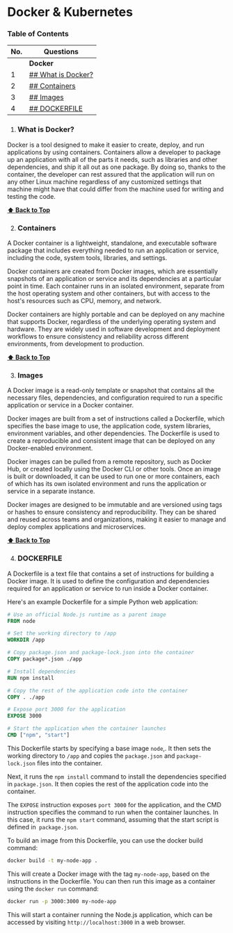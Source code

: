# Docker & Kubernetes

### Table of Contents

| No. | Questions                                                                                                                                                                                                                        |
| --- | -------------------------------------------------------------------------------------------------------------------------------------------------------------------------------------------------------------------------------- |
|     | **Docker**                                                                                                                                                                                                                   |
| 1   | [## What is Docker?](#what-is-docker)                                                                                                                                                                                                 |
| 2   | [## Containers](#containers)                                                                                                                                                                                                 |
| 3   | [## Images](#images)                                                                                                                                                                                                 |
| 4   | [## DOCKERFILE](#dockerfile)                                                                                                                                                                                                 |
                                                            
1. ### What is Docker?
Docker is a tool designed to make it easier to create, deploy, and run applications by using containers. Containers allow a developer to package up an application with all of the parts it needs, such as libraries and other dependencies, and ship it all out as one package. By doing so, thanks to the container, the developer can rest assured that the application will run on any other Linux machine regardless of any customized settings that machine might have that could differ from the machine used for writing and testing the code.

**[⬆ Back to Top](#table-of-contents)**

2. ### Containers
A Docker container is a lightweight, standalone, and executable software package that includes everything needed to run an application or service, including the code, system tools, libraries, and settings.

Docker containers are created from Docker images, which are essentially snapshots of an application or service and its dependencies at a particular point in time. Each container runs in an isolated environment, separate from the host operating system and other containers, but with access to the host's resources such as CPU, memory, and network.

Docker containers are highly portable and can be deployed on any machine that supports Docker, regardless of the underlying operating system and hardware. They are widely used in software development and deployment workflows to ensure consistency and reliability across different environments, from development to production.

**[⬆ Back to Top](#table-of-contents)**

3. ### Images
A Docker image is a read-only template or snapshot that contains all the necessary files, dependencies, and configuration required to run a specific application or service in a Docker container.

Docker images are built from a set of instructions called a Dockerfile, which specifies the base image to use, the application code, system libraries, environment variables, and other dependencies. The Dockerfile is used to create a reproducible and consistent image that can be deployed on any Docker-enabled environment.

Docker images can be pulled from a remote repository, such as Docker Hub, or created locally using the Docker CLI or other tools. Once an image is built or downloaded, it can be used to run one or more containers, each of which has its own isolated environment and runs the application or service in a separate instance.

Docker images are designed to be immutable and are versioned using tags or hashes to ensure consistency and reproducibility. They can be shared and reused across teams and organizations, making it easier to manage and deploy complex applications and microservices.

**[⬆ Back to Top](#table-of-contents)**

4. ### DOCKERFILE
A Dockerfile is a text file that contains a set of instructions for building a Docker image. It is used to define the configuration and dependencies required for an application or service to run inside a Docker container.

Here's an example Dockerfile for a simple Python web application:
    
```Dockerfile
# Use an official Node.js runtime as a parent image
FROM node

# Set the working directory to /app
WORKDIR /app

# Copy package.json and package-lock.json into the container
COPY package*.json ./app

# Install dependencies
RUN npm install

# Copy the rest of the application code into the container
COPY . ./app

# Expose port 3000 for the application
EXPOSE 3000

# Start the application when the container launches
CMD ["npm", "start"]

```
This Dockerfile starts by specifying a base image `node`,. It then sets the working directory to `/app` and copies the `package.json` and `package-lock.json` files into the container.

Next, it runs the `npm install` command to install the dependencies specified in `package.json`. It then copies the rest of the application code into the container.

The `EXPOSE` instruction exposes `port 3000` for the application, and the CMD instruction specifies the command to run when the container launches. In this case, it runs the `npm start` command, assuming that the start script is defined in` package.json`.

To build an image from this Dockerfile, you can use the docker build command:
```bash
docker build -t my-node-app .
```
This will create a Docker image with the tag `my-node-app`, based on the instructions in the Dockerfile. You can then run this image as a container using the `docker run` command:

```bash
docker run -p 3000:3000 my-node-app
```    
This will start a container running the Node.js application, which can be accessed by visiting `http://localhost:3000` in a web browser.  

